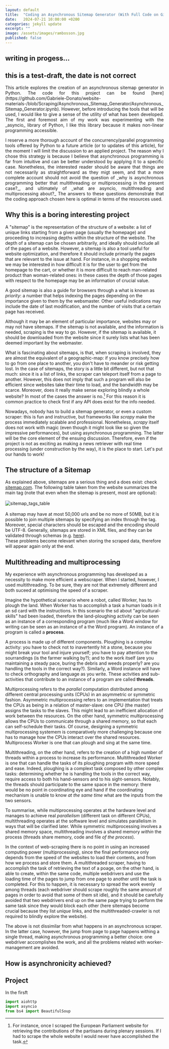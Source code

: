 ```yaml
---
layout: default
title:  "Coding an Asynchronous Sitemap Generator (With Full Code on Github)"
date:   2024-07-21 10:00:00 +0200
categories: jekyll update
excerpt: ""
image: /assets/images/rambosson.jpg
published: false
---
```


## writing in progess...
## this is a test-draft, the date is not correct

<p style= 'text-align: justify'>
This article explores the creation of an asynchronous sitemap generator in Python. The code for this project can be found [here](https://github.com/Gabriele-Donato/website-materials-/blob/Scraping/Asynchronous_Sitemap_Generator/Asynchronous_Sitemap_Generator.ipynb).
However, before introducing the tools that will be used, I would like to give a sense of the utility of what has been developed. The first
and foremost aim of my work was experimenting with the _asyncio_ library of Python, I like this library because it makes non-linear
programming accessible. </p>

<p style= 'text-align: justify'>
I reserve a more thorough account of the concurrency/parallel programming tools offered by Python to a future article (or to updates of this article), for the moment I will limit the discussion to an applied project.
The reason why I chose this strategy is because I believe that asynchronous
programming is far from intuitive and can be better understood by applying it to a specific case. Nonetheless, the interested reader should be aware that things are not necessarily as straightforward as they migt seem, and that 
a more complete account should not avoid the question of _why is asynchronous programming better that multithreading or multiprocessing in the present case?_, and ultimately of _what are asyncio, multithreading and multiprocessing about?_
The answers to these questions demonstrate that the coding approach chosen here is optimal in terms of the resources used.
</p>

## Why this is a boring interesting project

A "sitemap" is the representation of the structure of a website: a list of unique links starting from a given page (usually the homepage) and proceeding to increasing depths within the structure of the website.
The depth of a sitemap can be chosen 
arbitrarily, and ideally should include all of the pages of a website. 
However, a sitemap is also a tool useful for website optimization, and therefore it should include primarily the pages that are relevant 
to the issue at hand. For instance, in a shopping website we may be interested in how difficult it is for the user to get from the homepage to the cart, 
or whether it is more difficult to reach man-related product than woman-related ones: in
these cases the depth of those pages with respect to the homepage may be an information of crucial value.

A good sitemap is also a guide for browsers through a what is known as _priority_: a number that helps indexing the pages depending on the importance given to them by the websmaster. Other useful indications may include the date
of last modification, and the number of visits that a certain page has received. 

Although it may be an element of particular importance, websites may or may not have sitemaps. If the sitemap is not available, and the information is needed,
scraping is the way to go. However, if the sitemap is available, it should be downloaded from the website since it surely lists what has been deemed important by
the webmaster. 

What is fascinating about sitemaps, is that, when scraping is involved, they are almost the equivalent of a geographic-map: if you know precisely how to go from 
one place to another, you don't have to meander or risk getting lost. In the case of sitemaps, the story is a little bit different, but not that much: since it is 
a list of links, the scraper can teleport itself from a page to another. However, this does not imply that such a program will also be efficient since websites take their 
time to load, and the bandwidth may be scarce. Moreover, does it really make sense exploring blindly a whole website? In most of the cases the answer is no.[^1] For this
reason it is common practice to check first if any API does exist for the info needed.

Nowadays, nobody has to build a sitemap generator, or even a custom scraper: this is fun and instructive, but frameworks like _scrapy_ make the process immediately scalable and 
professional. Nonetheless, _scrapy_ itself does not work with magic (even though it might look like so given the impressive performances), but using asynchronous programming. 
The latter will be the core element of the ensuing discussion. Therefore, even if the project is not as exciting as making a news retriever with real time processing (under construction by the way),
 it 
is the place to start. Let's put our hands to work!

## The structure of a Sitemap

As explained above, sitemaps are a serious thing and a does exist: check [sitemap.com](https://www.sitemaps.org/protocol.html). The following table taken from the website summarizes
the main tag (note that even when the sitemap is present, most are optional):
\
\
<img alt='sitemap_tags_table' src = "{{ '/assets/images/post_images/sitemap_project/sitemap_tags_table.png' | relative_url}}">
\
\
A sitemap may have at most 50,000 urls and be no more of 50MB, but it is possible to join multiple sitemaps by specifying an index through the <sitemapindex> tag.
Moreover, special characters should be escaped and the encoding should be UTF-8. Generally, sitemaps are stored in XML files, and they can be validated through
schemas (e.g. [here](http://www.sitemaps.org/schemas/sitemap/0.9/sitemap.xsd)).
\
These problems become relevant when storing the scraped data, therefore will appear again only at the end.

## Multithreading and multiprocessing

My experience with asynchronous programming has developed as a necessity to make more efficient a webscraper. When I started, however, I used multithreading.
To be sure, they are not that extremely different and both suceed at optimising the speed of a scraper.

Imagine the hypothetical scenario where a robot, called Worker, has to plough the land. When Worker has to accomplish a task a human loads in it an sd card with the 
instructions. In this scenario the sd about "agricultural-skills" had been loaded, therefore the land-ploughing activity can be seen as an instance of a corresponding
program (much like a Word window for writing can be seen as an instance of a the Word program). An instance of a program is called a **process**.

A process is made up of different components. Ploughing is a complex activity: you have to check not to inavertently hit a stone, because you might break your tool and injure yourself;
you have to pay attention to the sourrandings (is the farmer walking by?); and to the work itself (are you maintaining a steady pace, buring the debris and weeds properly? are you
handling the tools in the correct way?). Similarly, a Word instance will have to check orthography and language as you write. These actvities and sub-activities that contribute to an 
instance of a program are called **threads**.

Multiprocessing refers to the _parallel_ computation distributed among
different central processing units (CPUs) in an asymmetric or symmetric fashion. Asymmetric multiprocessing refers to an implementation that 
treats the CPUs as being in a relation of master-slave: one CPU (the master) assigns the tasks to the slaves. This might lead to 
an inefficient allocation of work between the resources. On the other hand, symmetric multiprocessing allows the CPUs to communicate through
a shared memory, so that each can self-schedule their tasks. Of course, designing a symmetric multiprocessing systemem is comparatively more 
challenging because one has to manage how the CPUs interact over the shared resources. Multiprocess Worker is one that can plough and sing at the same time.

Multithreading, on the other hand, refers to the creation of a high number of threads within a process to increase its performance. Multithreaded Worker is one
that can handle the tasks of its ploughing program with more speed and ease. Indeed, ploughing is a complext task composed by other complex tasks: determining whether 
he is handling the tools in the correct way, require access to both his hand-sensors and to his sight-sensors. Notably, the threads should participate to the same space in the memory:
there would be no point in coordinating eye and hand if the coordinating mechanism is unable to know _at the same time_ what are the inputs from the two sensors.

To summarise, while multiprocessing operates at the hardware level and manages to achieve real _parallelism_ (different task on different CPUs), multithreading
operates at the software level and simulates parallelism in ways that will be clarified later. While symmetric multiprocessing involves a shared memory space, 
multithreading involves a shared memory _within_ the process (threads share memory, code and file _of the process_).

In the context of web-scraping there is no point in using an increased computing power (multiprocessing), since the final performance only depends 
from the speed of the websites to load their contents, and from how we process and store them. A multithreaded scraper, having to accomplish the task of 
retrieving the text of a poage, on the other hand, is able 
to create, within the same code, multiple webdrivers and use the loading time of the pages to jump from one page to another until the task is completed.
For this to happen, it is necessary to spread the work evenly among threads (each webdriver should scrape roughly the same amount of pages in order to avoid
that some of them sit idle), and it should be carefully avoided that two webdrivers end up on the same page trying to perform the same task since they would block each other (here 
sitemaps become crucial because they list _unique_ links, and the multithreaded-crawler is not required to blindly explore the website).

The above is not dissimilar from what happens in an asynchronous scraper. In the latter case, however, the jump from page to page happens withing a single thread,
making asynchronous programming a better choice: one webdriver accomplishes the work, and all the problems related with worker-management are avoided.

## How is asynchronicity achieved?

## Project 
In the firsft
```python 
import aiohttp  
import asyncio 
from bs4 import BeautifulSoup 
```



[^1]: For instance, once I scraped the European Parliament website for retrieving the contributions of the partisans during plenary sessions. If I had to scrape the whole website I would never have accomplished the task.
